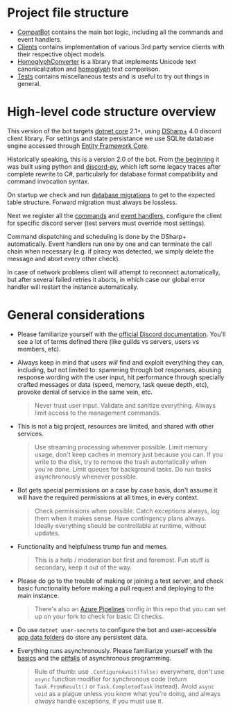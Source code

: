 Project file structure
======================

* [CompatBot](CompatBot/) contains the main bot logic, including all the commands and event handlers.
* [Clients](Clients/) contains implementation of various 3rd party service clients with their respective object models.
* [HomoglyphConverter](HomoglyphConverter/) is a library that implements Unicode text canonicalization and [homoglyph](https://en.wikipedia.org/wiki/Homoglyph) text comparison.
* [Tests](Tests/) contains miscellaneous tests and is useful to try out things in general.

High-level code structure overview
==================================

This version of the bot targets [dotnet core](https://docs.microsoft.com/en-us/dotnet/core/) 2.1+, using [DSharp+](https://dsharpplus.github.io/api/index.html) 4.0 discord client library. For settings and state persistance we use SQLite database engine accessed through [Entity Framework Core](https://docs.microsoft.com/en-us/ef/core/index).

Historically speaking, this is a version 2.0 of the bot. From [the beginning](https://github.com/RPCS3/discord-bot/tree/python) it was built using python and [discord-py](https://discordpy.readthedocs.io/en/rewrite/api.html), which left some legacy traces after complete rewrite to C#, particularly for database format compatibility and command invocation syntax.

On startup we check and run [database migrations](CompatBot/Database/Migrations/) to get to the expected table structure. Forward migration must always be lossless.

Next we register all the [commands](CompatBot/Commands/) and [event handlers](CompatBot/EventHandlers/), configure the client for specific discord server (test servers must override most settings).

Command dispatching and scheduling is done by the DSharp+ automatically. Event handlers run one by one and can terminate the call chain when necessary (e.g. if piracy was detected, we simply delete the message and abort every other check).

In case of network problems client will attempt to reconnect automatically, but after several failed retries it aborts, in which case our global error handler will restart the instance automatically.

General considerations
======================

* Please familiarize yourself with the [official Discord documentation](https://discordapp.com/developers/docs/reference). You'll see a lot of terms defined there (like guilds vs servers, users vs members, etc).

* Always keep in mind that users _will_ find and exploit everything they can, including, but not limited to: spamming through bot responses, abusing response wording with the user input, hit performance through specially crafted messages or data (speed, memory, task queue depth, etc), provoke denial of service in the same vein, etc.
  
  >  Never trust user input. Validate and sanitize everything. Always limit access to the management commands.

* This is not a big project, resources are limited, and shared with other services.

  > Use streaming processing whenever possible. Limit memory usage, don't keep caches in memory just because you can. If you write to the disk, try to remove the trash automatically when you're done. Limit queues for background tasks. Do run tasks asynchronously whenever possible.

* Bot gets special permissions on a case by case basis, don't assume it will have the required permissions at all times, in every context.

  > Check permissions when possible. Catch exceptions always, log them when it makes sense. Have contingency plans always. Ideally everything should be controllable at runtime, without updates.

* Functionality and helpfulness trump fun and memes.

  > This is a help / moderation bot first and foremost. Fun stuff is secondary, keep it out of the way.

* Please do go to the trouble of making or joining a test server, and check basic functionality before making a pull request and deploying to the main instance.

  > There's also an [Azure Pipelines](https://github.com/marketplace/azure-pipelines) config in this repo that you can set up on your fork to check for basic CI checks.

* Do use `dotnet user-secrets` to configure the bot and user-accessible [app data folders](https://docs.microsoft.com/en-us/dotnet/api/system.environment.specialfolder?view=netcore-2.1) do store any persistent data.

* Everything runs asynchronously. Please familiarize yourself with the [basics](https://docs.microsoft.com/en-us/dotnet/standard/parallel-programming/task-based-asynchronous-programming) and the [pitfalls](https://docs.microsoft.com/en-us/dotnet/standard/parallel-programming/potential-pitfalls-in-data-and-task-parallelism) of asynchronous programming.

  > Rule of thumb: use `.ConfigureAwait(false)` everywhere, don't use `async` function modifier for synchronous code (return `Task.FromResult()` or `Task.CompletedTask` instead). Avoid `async void` as a plague unless you know what you're doing, and always _always_ handle exceptions, if you must use it.